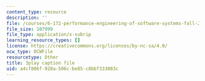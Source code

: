 ```yaml
---
content_type: resource
description: ''
file: /courses/6-172-performance-engineering-of-software-systems-fall-2018/a4cf806f928a506cbe85c8bbf333083c_xDKnMXtZKq8.vtt
file_size: 107999
file_type: application/x-subrip
learning_resource_types: []
license: https://creativecommons.org/licenses/by-nc-sa/4.0/
ocw_type: OCWFile
resourcetype: Other
title: 3play caption file
uid: a4cf806f-928a-506c-be85-c8bbf333083c
---
```

